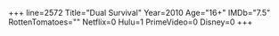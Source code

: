 +++
line=2572
Title="Dual Survival"
Year=2010
Age="16+"
IMDb="7.5"
RottenTomatoes=""
Netflix=0
Hulu=1
PrimeVideo=0
Disney=0
+++

